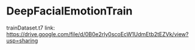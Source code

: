 # DeepFacialEmotionTrain

trainDataset.t7 link:
https://drive.google.com/file/d/0B0e2rly0scoEcW1UdmEtb2tEZVk/view?usp=sharing
